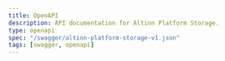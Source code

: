```yaml
---
title: OpenAPI
description: API documentation for Altinn Platform Storage.
type: openapi
spec: "/swagger/altinn-platform-storage-v1.json"
tags: [swagger, openapi]
---
```


